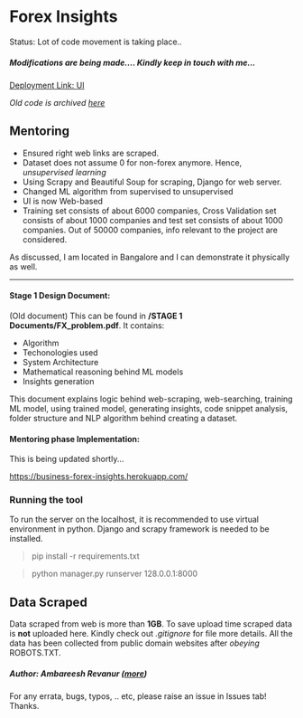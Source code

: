 # Forex Insights

Status: Lot of code movement is taking place..

##### Modifications are being made.... Kindly keep in touch with me...
[Deployment Link: UI](https://business-forex-insights.herokuapp.com/)

*Old code is archived [here](https://github.com/revanurambareesh/forexInsightsQtUI)*

## Mentoring

* Ensured right web links are scraped.
* Dataset does not assume 0 for non-forex anymore. Hence, *unsupervised learning*
* Using Scrapy and Beautiful Soup for scraping, Django for web server.
* Changed ML algorithm from supervised to unsupervised
* UI is now Web-based
* Training set consists of about 6000 companies, Cross Validation set consists of about 1000 companies and test set consists of about 1000 companies. Out of 50000 companies, info relevant to the project are considered.

As discussed, I am located in Bangalore and I can demonstrate it physically as well.

-----

#### Stage 1 Design Document:
(Old document) This can be found in **/STAGE 1 Documents/FX_problem.pdf**.
It contains:  
* Algorithm
* Techonologies used
* System Architecture
* Mathematical reasoning behind ML models
* Insights generation

This document explains logic behind web-scraping, web-searching, training ML model, using trained model, generating insights, code snippet analysis, folder structure and NLP algorithm behind creating a dataset.

#### Mentoring phase Implementation:
This is being updated shortly...

https://business-forex-insights.herokuapp.com/

### Running the tool
To run the server on the localhost, it is recommended to use virtual environment in python.
Django and scrapy framework is needed to be installed.

> pip install -r requirements.txt

> python manager.py runserver 128.0.0.1:8000

## Data Scraped

Data scraped from web is more than **1GB**. To save upload time scraped data is **not** uploaded here.
Kindly check out *.gitignore* for file more details.
All the data has been collected from public domain websites after *obeying* ROBOTS.TXT.

##### Author: **Ambareesh Revanur**  ([more](https://in.linkedin.com/in/ambareeshr))
For any errata, bugs, typos, .. etc, please raise an issue in Issues tab! Thanks.
